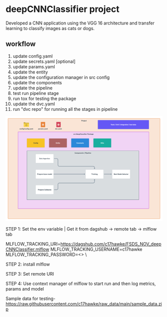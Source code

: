 # deepCNNClassifier project

Developed a CNN application using the VGG 16 architecture and transfer learning to classify images as cats or dogs. 

## workflow

1. update config.yaml
2. update secrets.yaml [optional]
3. update params.yaml
4. update the entity
5. update the configuration manager in src config
6. update the components
7. update the pipeline
8. test run pipeline stage
9. run tox for testing the package
10. update the dvc.yaml
11. run "dvc repo" for running all the stages in pipeline

![img](https://raw.githubusercontent.com/vini2309/deepCNNClassifier/main/docs/images/Data%20Ingestion%402x%20(1).png)


STEP 1: Set the env variable | Get it from dagshub -> remote tab -> mlflow tab

MLFLOW_TRACKING_URI=https://dagshub.com/c17hawke/FSDS_NOV_deepCNNClassifier.mlflow
MLFLOW_TRACKING_USERNAME=c17hawke
MLFLOW_TRACKING_PASSWORD=<> \

STEP 2: install mlflow

STEP 3: Set remote URI

STEP 4: Use context manager of mlflow to start run and then log metrics, params and model

Sample data for testing-
https://raw.githubusercontent.com/c17hawke/raw_data/main/sample_data.zip
